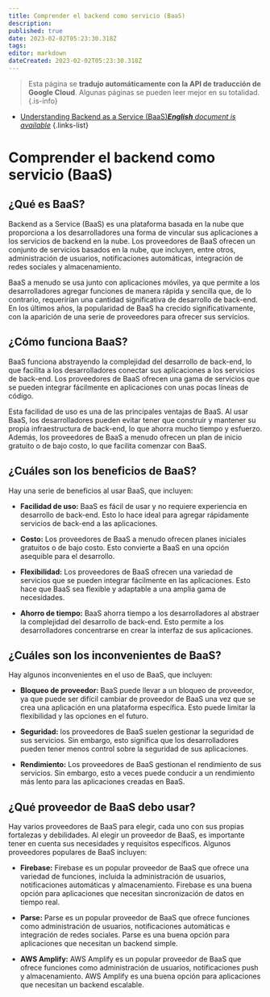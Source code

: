 ```yaml
---
title: Comprender el backend como servicio (BaaS)
description: 
published: true
date: 2023-02-02T05:23:30.318Z
tags: 
editor: markdown
dateCreated: 2023-02-02T05:23:30.318Z
---
```


> Esta página se **tradujo automáticamente con la API de traducción de Google Cloud**.
Algunas páginas se pueden leer mejor en su totalidad.{.is-info}



- [Understanding Backend as a Service (BaaS)***English** document is available*](/en/Knowledge-base/Backend/understanding-backend-as-a-service-baas)
{.links-list}


# Comprender el backend como servicio (BaaS)

## ¿Qué es BaaS?

Backend as a Service (BaaS) es una plataforma basada en la nube que proporciona a los desarrolladores una forma de vincular sus aplicaciones a los servicios de backend en la nube. Los proveedores de BaaS ofrecen un conjunto de servicios basados en la nube, que incluyen, entre otros, administración de usuarios, notificaciones automáticas, integración de redes sociales y almacenamiento.

BaaS a menudo se usa junto con aplicaciones móviles, ya que permite a los desarrolladores agregar funciones de manera rápida y sencilla que, de lo contrario, requerirían una cantidad significativa de desarrollo de back-end. En los últimos años, la popularidad de BaaS ha crecido significativamente, con la aparición de una serie de proveedores para ofrecer sus servicios.

## ¿Cómo funciona BaaS?

BaaS funciona abstrayendo la complejidad del desarrollo de back-end, lo que facilita a los desarrolladores conectar sus aplicaciones a los servicios de back-end. Los proveedores de BaaS ofrecen una gama de servicios que se pueden integrar fácilmente en aplicaciones con unas pocas líneas de código.

Esta facilidad de uso es una de las principales ventajas de BaaS. Al usar BaaS, los desarrolladores pueden evitar tener que construir y mantener su propia infraestructura de back-end, lo que ahorra mucho tiempo y esfuerzo. Además, los proveedores de BaaS a menudo ofrecen un plan de inicio gratuito o de bajo costo, lo que facilita comenzar con BaaS.

## ¿Cuáles son los beneficios de BaaS?

Hay una serie de beneficios al usar BaaS, que incluyen:

- **Facilidad de uso:** BaaS es fácil de usar y no requiere experiencia en desarrollo de back-end. Esto lo hace ideal para agregar rápidamente servicios de back-end a las aplicaciones.

- **Costo:** Los proveedores de BaaS a menudo ofrecen planes iniciales gratuitos o de bajo costo. Esto convierte a BaaS en una opción asequible para el desarrollo.

- **Flexibilidad:** Los proveedores de BaaS ofrecen una variedad de servicios que se pueden integrar fácilmente en las aplicaciones. Esto hace que BaaS sea flexible y adaptable a una amplia gama de necesidades.

- **Ahorro de tiempo:** BaaS ahorra tiempo a los desarrolladores al abstraer la complejidad del desarrollo de back-end. Esto permite a los desarrolladores concentrarse en crear la interfaz de sus aplicaciones.

## ¿Cuáles son los inconvenientes de BaaS?

Hay algunos inconvenientes en el uso de BaaS, que incluyen:

- **Bloqueo de proveedor:** BaaS puede llevar a un bloqueo de proveedor, ya que puede ser difícil cambiar de proveedor de BaaS una vez que se crea una aplicación en una plataforma específica. Esto puede limitar la flexibilidad y las opciones en el futuro.

- **Seguridad:** los proveedores de BaaS suelen gestionar la seguridad de sus servicios. Sin embargo, esto significa que los desarrolladores pueden tener menos control sobre la seguridad de sus aplicaciones.

- **Rendimiento:** Los proveedores de BaaS gestionan el rendimiento de sus servicios. Sin embargo, esto a veces puede conducir a un rendimiento más lento para las aplicaciones creadas en BaaS.

## ¿Qué proveedor de BaaS debo usar?

Hay varios proveedores de BaaS para elegir, cada uno con sus propias fortalezas y debilidades. Al elegir un proveedor de BaaS, es importante tener en cuenta sus necesidades y requisitos específicos. Algunos proveedores populares de BaaS incluyen:

- **Firebase:** Firebase es un popular proveedor de BaaS que ofrece una variedad de funciones, incluida la administración de usuarios, notificaciones automáticas y almacenamiento. Firebase es una buena opción para aplicaciones que necesitan sincronización de datos en tiempo real.

- **Parse:** Parse es un popular proveedor de BaaS que ofrece funciones como administración de usuarios, notificaciones automáticas e integración de redes sociales. Parse es una buena opción para aplicaciones que necesitan un backend simple.

- **AWS Amplify:** AWS Amplify es un popular proveedor de BaaS que ofrece funciones como administración de usuarios, notificaciones push y almacenamiento. AWS Amplify es una buena opción para aplicaciones que necesitan un backend escalable.